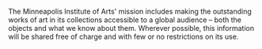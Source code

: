 The Minneapolis Institute of Arts' mission includes making the outstanding works of art in its collections accessible to a global audience – both the objects and what we know about them. Wherever possible, this information will be shared free of charge and with few or no restrictions on its use.
